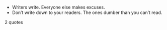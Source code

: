  - Writers write. Everyone else makes excuses.
 - Don’t write down to your readers. The ones dumber than you can’t read.

2 quotes